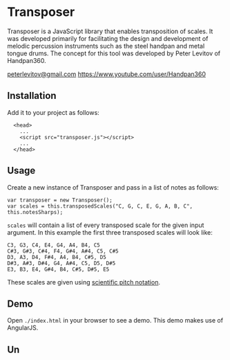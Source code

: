 # Transposer

Transposer is a JavaScript library that enables transposition of scales. It was developed primarily
for facilitating the design and development of melodic percussion instruments such as the steel handpan and
metal tongue drums. The concept for this tool was developed by Peter Levitov of Handpan360.

peterlevitov@gmail.com
https://www.youtube.com/user/Handpan360

## Installation

Add it to your project as follows:

```
  <head>
    ...
    <script src="transposer.js"></script>
    ...
  </head>
```

## Usage

Create a new instance of Transposer and pass in a list of notes as follows:

```
var transposer = new Transposer();
var scales = this.transposedScales("C, G, C, E, G, A, B, C", this.notesSharps);
```

`scales` will contain a list of every transposed scale for the given input argument. In this example
the first three transposed scales will look like:

```
C3, G3, C4, E4, G4, A4, B4, C5
C#3, G#3, C#4, F4, G#4, A#4, C5, C#5
D3, A3, D4, F#4, A4, B4, C#5, D5
D#3, A#3, D#4, G4, A#4, C5, D5, D#5
E3, B3, E4, G#4, B4, C#5, D#5, E5
```

These scales are given using [scientific pitch notation](https://en.wikipedia.org/wiki/Scientific_pitch_notation).

## Demo

Open `./index.html` in your browser to see a demo. This demo makes use of AngularJS.

## Un